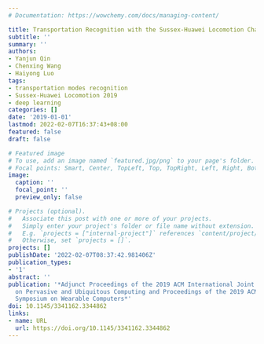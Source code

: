 ```yaml
---
# Documentation: https://wowchemy.com/docs/managing-content/

title: Transportation Recognition with the Sussex-Huawei Locomotion Challenge
subtitle: ''
summary: ''
authors:
- Yanjun Qin
- Chenxing Wang
- Haiyong Luo
tags:
- transportation modes recognition
- Sussex-Huawei Locomotion 2019
- deep learning
categories: []
date: '2019-01-01'
lastmod: 2022-02-07T16:37:43+08:00
featured: false
draft: false

# Featured image
# To use, add an image named `featured.jpg/png` to your page's folder.
# Focal points: Smart, Center, TopLeft, Top, TopRight, Left, Right, BottomLeft, Bottom, BottomRight.
image:
  caption: ''
  focal_point: ''
  preview_only: false

# Projects (optional).
#   Associate this post with one or more of your projects.
#   Simply enter your project's folder or file name without extension.
#   E.g. `projects = ["internal-project"]` references `content/project/deep-learning/index.md`.
#   Otherwise, set `projects = []`.
projects: []
publishDate: '2022-02-07T08:37:42.981406Z'
publication_types:
- '1'
abstract: ''
publication: '*Adjunct Proceedings of the 2019 ACM International Joint Conference
  on Pervasive and Ubiquitous Computing and Proceedings of the 2019 ACM International
  Symposium on Wearable Computers*'
doi: 10.1145/3341162.3344862
links:
- name: URL
  url: https://doi.org/10.1145/3341162.3344862
---
```

